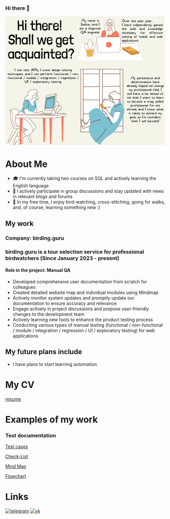 ### Hi there 👋
![Image alt](https://github.com/Aleksandra-Antropova/Aleksandra-Antropova/blob/main/qa.png)
# About Me

- :mortar_board: I'm currently taking two courses on SQL and actively learning the English language
- :memo: I actively participate in group discussions and stay updated with news in relevant blogs and forums
- :art: In my free time, I enjoy bird-watching, cross-stitching, going for walks, and, of course, learning something new :)

## My work
### Company: birding.guru
### birding.guru is a tour selection service for professional birdwatchers (Since January 2023 - present)
#### Role in the project: Manual QA
* Developed comprehensive user documentation from scratch for colleagues
* Created detailed website map and individual modules using Mindmap
* Actively monitor system updates and promptly update our documentation to ensure accuracy and relevance
* Engage actively in project discussions and propose user-friendly changes to the development team
* Actively learning new tools to enhance the product testing process
* Conducting various types of manual testing (functional / non-functional / module / integration / regression / UI / exploratory testing) for web applications

## My future plans include
* I have plans to start learning automation


# My CV
[resume](https://drive.google.com/file/d/1uwR1bTlTXyhyTUYIPPpeqS9OQ9gkEQ8Y/view?usp=sharing)

# Examples of my work
### Test documentation
[Test cases](https://docs.google.com/spreadsheets/d/1WNNMhHTVVJTq-9QpZd_27-SVuiYK8OhL/edit?usp=sharing&ouid=103767642263621394361&rtpof=true&sd=true)

[Check-List](https://docs.google.com/spreadsheets/d/1G3IIQXOXkb9TfCRBusV29UrgoCOioye1/edit?usp=sharing&ouid=103767642263621394361&rtpof=true&sd=true)

[Mind Map](https://docs.google.com/spreadsheets/d/1Dpc3JJqC3d7NFOfGIFrfrm3_QAzUG_2c/edit?usp=sharing&ouid=103767642263621394361&rtpof=true&sd=true)

[Flowchart](https://docs.google.com/spreadsheets/d/10ydJikh5TCC5F99YfoDY7YO-24i8Dhw4/edit?usp=sharing&ouid=103767642263621394361&rtpof=true&sd=true)


# Links

[<img src='https://cdn.jsdelivr.net/npm/simple-icons@3.0.1/icons/telegram.svg' alt='telegram' height='40'>](http://t.me/sasha_antropova)   [<img src='https://cdn.jsdelivr.net/npm/simple-icons@3.0.1/icons/vk.svg' alt='vk' height='40'>](https://vk.com/alex_whale1)  
